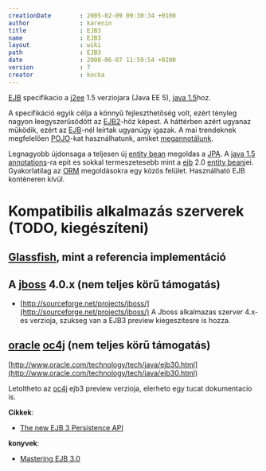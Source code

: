 ```yaml
---
creationDate        : 2005-02-09 09:30:34 +0100 
author              : karenin 
title               : EJB3 
name                : EJB3 
layout              : wiki 
path                : EJB3 
date                : 2008-06-07 11:59:54 +0200 
version             : 7 
creator             : kocka 
---
```

[EJB](EJB.html) specifikacio a [j2ee](j2ee.html) 1.5 verziojara (Java EE 5), [java 1.5](java%201.5.html)hoz.

A specifikáció egyik célja a könnyű fejleszthetőség volt, ezért tényleg nagyon leegyszerűsödött az [EJB2](EJB2.html)-höz képest. A háttérben azért ugyanaz működik, ezért az [EJB](EJB.html)-nél leírtak ugyanúgy igazak. A mai trendeknek megfelelően [POJO](pojo.html)-kat használhatunk, amiket [megannotálunk](annotations.html).

Legnagyobb újdonsaga a teljesen új [entity bean](Missing.html) megoldas a [JPA](JPA.html). A [java 1.5](java%201.5.html) [annotations](annotations.html)-ra epit es sokkal termeszetesebb mint a [ejb](EJB.html) 2.0 [entity bean](Missing.html)jei. Gyakorlatilag az [ORM](ORM.html) megoldásokra egy közös felület. Használható EJB konténeren kívül.

# Kompatibilis alkalmazás szerverek (TODO, kiegészíteni)


## [Glassfish](glassfish.html), mint a referencia implementáció


## A [jboss](jboss.html) 4.0.x (nem teljes körű támogatás) 


*   [http://sourceforge.net/projects/jboss/](http://sourceforge.net/projects/jboss/) A Jboss alkalmazas szerver 4.x-es verzioja, szukseg van a EJB3 preview kiegeszitesre is hozza.

## [oracle](Oracle.html) [oc4j](oc4j.html) (nem teljes körű támogatás)


[http://www.oracle.com/technology/tech/java/ejb30.html](http://www.oracle.com/technology/tech/java/ejb30.html)

Letoltheto az [oc4j](oc4j.html) ejb3 preview verzioja, elerheto egy tucat dokumentacio is.

__Cikkek__:

*   [The new EJB 3 Persistence API](http://media.techtarget.com/tss/BeJUG/EJB3/index.html)

__konyvek__:

*   [Mastering EJB 3.0](http://www.theserverside.com/tt/books/wiley/masteringEJB3/downloads/MasteringEJB4thEd.pdf)
